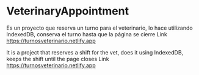 # VeterinaryAppointment

Es un proyecto que reserva un turno para el veterinario, lo hace utilizando IndexedDB, conserva el turno hasta que la página se cierre
Link https://turnosveterinario.netlify.app

It is a project that reserves a shift for the vet, does it using IndexedDB, keeps the shift until the page closes
Link https://turnosveterinario.netlify.app
